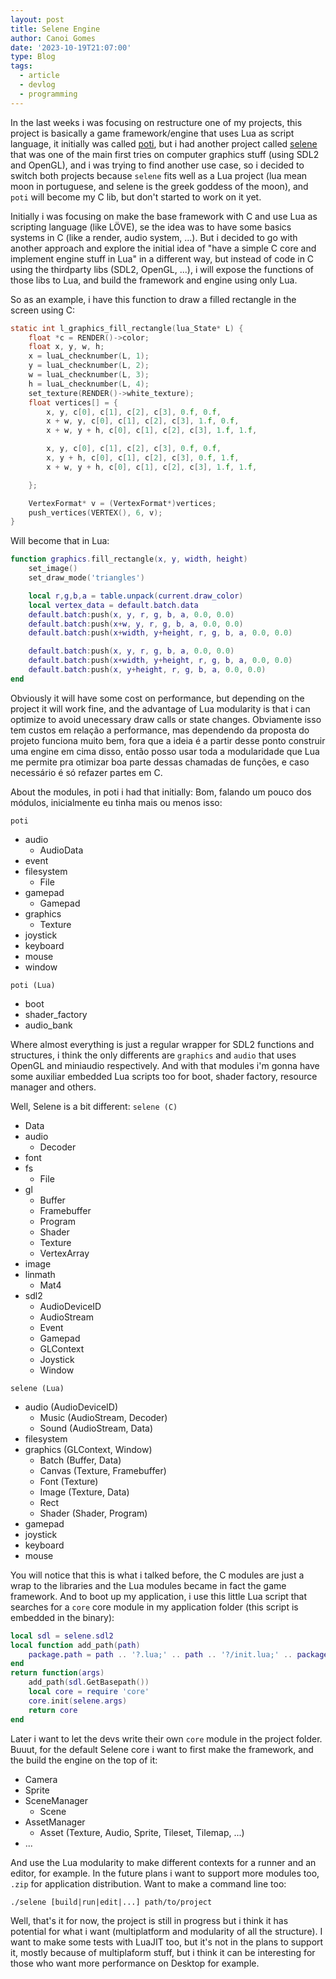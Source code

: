 ```yaml
---
layout: post
title: Selene Engine
author: Canoi Gomes
date: '2023-10-19T21:07:00'
type: Blog
tags:
  - article
  - devlog
  - programming
---
```

In the last weeks i was focusing on restructure one of my projects, this project is basically a game framework/engine that uses Lua as script language, it initially was called [poti](https://github.com/canoi12/poti), but i had another project called [selene](https://github.com/canoi12/selene) that was one of the main first tries on computer graphics stuff (using SDL2 and OpenGL), and i was trying to find another use case, so i decided to switch both projects because `selene` fits well as a Lua project (lua mean moon in portuguese, and selene is the greek goddess of the moon), and `poti` will become my C lib, but don't started to work on it yet.

Initially i was focusing on make the base framework with C and use Lua as scripting language (like LÖVE), se the idea was to have some basics systems in C (like a render, audio system, ...). But i decided to go with another approach and explore the initial idea of "have a simple C core and implement engine stuff in Lua" in a different way, but instead of code in C using the thirdparty libs (SDL2, OpenGL, ...), i will expose the functions of those libs to Lua, and build the framework and engine using only Lua.

So as an example, i have this function to draw a filled rectangle in the screen using C:
```c
static int l_graphics_fill_rectangle(lua_State* L) {
	float *c = RENDER()->color;
	float x, y, w, h;
	x = luaL_checknumber(L, 1);
	y = luaL_checknumber(L, 2);
	w = luaL_checknumber(L, 3);
	h = luaL_checknumber(L, 4);
	set_texture(RENDER()->white_texture);
	float vertices[] = {
		x, y, c[0], c[1], c[2], c[3], 0.f, 0.f,
		x + w, y, c[0], c[1], c[2], c[3], 1.f, 0.f,
		x + w, y + h, c[0], c[1], c[2], c[3], 1.f, 1.f,

		x, y, c[0], c[1], c[2], c[3], 0.f, 0.f,
		x, y + h, c[0], c[1], c[2], c[3], 0.f, 1.f,
		x + w, y + h, c[0], c[1], c[2], c[3], 1.f, 1.f,

    };

	VertexFormat* v = (VertexFormat*)vertices;
	push_vertices(VERTEX(), 6, v);
}
```

Will become that in Lua:
```lua
function graphics.fill_rectangle(x, y, width, height)
	set_image()
	set_draw_mode('triangles')

	local r,g,b,a = table.unpack(current.draw_color)
	local vertex_data = default.batch.data
	default.batch:push(x, y, r, g, b, a, 0.0, 0.0)
	default.batch:push(x+w, y, r, g, b, a, 0.0, 0.0)
	default.batch:push(x+width, y+height, r, g, b, a, 0.0, 0.0)

	default.batch:push(x, y, r, g, b, a, 0.0, 0.0)
	default.batch:push(x+width, y+height, r, g, b, a, 0.0, 0.0)
	default.batch:push(x, y+height, r, g, b, a, 0.0, 0.0)
end
```

Obviously it will have some cost on performance, but depending on the project it will work fine, and the advantage of Lua modularity is that i can optimize to avoid unecessary draw calls or state changes.
Obviamente isso tem custos em relação a performance, mas dependendo da proposta do projeto funciona muito bem, fora que a ideia é a partir desse ponto construir uma engine em cima disso, então posso usar toda a modularidade que Lua me permite pra otimizar boa parte dessas chamadas de funções, e caso necessário é só refazer partes em C.

About the modules, in poti i had that initially:
Bom, falando um pouco dos módulos, inicialmente eu tinha mais ou menos isso:

`poti`

- audio
	- AudioData
- event
- filesystem
	- File
- gamepad
	- Gamepad
- graphics
	- Texture
- joystick
- keyboard
- mouse
- window

`poti (Lua)`

- boot
- shader_factory
- audio_bank

Where almost everything is just a regular wrapper for SDL2 functions and structures, i think the only differents are `graphics` and `audio` that uses OpenGL and miniaudio respectively. And with that modules i'm gonna have some auxiliar embedded Lua scripts too for boot, shader factory, resource manager and others.

Well, Selene is a bit different:
`selene (C)`

- Data
- audio
	- Decoder
- font
- fs
	- File
- gl
	- Buffer
	- Framebuffer
	- Program
	- Shader
	- Texture
	- VertexArray
- image
- linmath
	- Mat4
- sdl2
	- AudioDeviceID
	- AudioStream
	- Event
	- Gamepad
	- GLContext
	- Joystick
	- Window

`selene (Lua)`

- audio (AudioDeviceID)
	- Music (AudioStream, Decoder)
	- Sound (AudioStream, Data)
- filesystem
- graphics (GLContext, Window)
	- Batch (Buffer, Data)
	- Canvas (Texture, Framebuffer)
	- Font (Texture)
	- Image (Texture, Data)
	- Rect
	- Shader (Shader, Program)
- gamepad
- joystick
- keyboard
- mouse

You will notice that this is what i talked before, the C modules are just a wrap to the libraries and the Lua modules became in fact the game framework. And to boot up my application, i use this little Lua script that searches for a `core` core module in my application folder (this script is embedded in the binary):
```lua
local sdl = selene.sdl2
local function add_path(path)
    package.path = path .. '?.lua;' .. path .. '?/init.lua;' .. package.path
end
return function(args)
	add_path(sdl.GetBasepath())
	local core = require 'core'
	core.init(selene.args)
	return core
end
```

Later i want to let the devs write their own `core` module in the project folder. Buuut, for the default Selene core i want to first make the framework, and the build the engine on the top of it:

- Camera
- Sprite
- SceneManager
	- Scene
- AssetManager
	- Asset (Texture, Audio, Sprite, Tileset, Tilemap, ...)
- ...

And use the Lua modularity to make different contexts for a runner and an editor, for example. In the future plans i want to support more modules too, `.zip` for application distribution. Want to make a command line too:

`./selene [build|run|edit|...] path/to/project`

Well, that's it for now, the project is still in progress but i think it has potential for what i want (multiplatform and modularity of all the structure). I want to make some tests with LuaJIT too, but it's not in the plans to support it, mostly because of multiplaform stuff, but i think it can be interesting for those who want more performance on Desktop for example.
